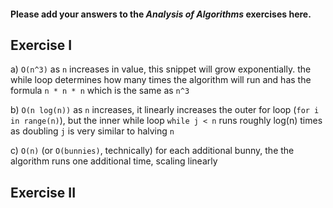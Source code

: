 #### Please add your answers to the ***Analysis of  Algorithms*** exercises here.

## Exercise I

a)
`O(n^3)`
as `n` increases in value, this snippet will grow exponentially. the while loop determines how many times the algorithm will run and has the formula `n * n * n` which is the same as `n^3`



b)
`O(n log(n))`
as `n` increases, it linearly increases the outer for loop (`for i in range(n)`), but the inner while loop `while j < n` runs roughly log(n) times as doubling `j` is very similar to halving `n`

c)
`O(n)` (or `O(bunnies)`, technically)
for each additional bunny, the the algorithm runs one additional time, scaling linearly

## Exercise II


